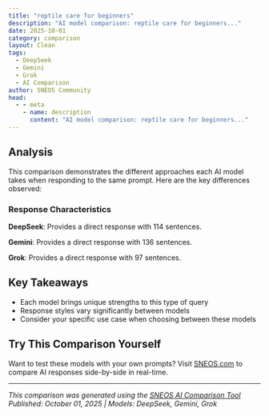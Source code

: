 ```yaml
---
title: "reptile care for beginners"
description: "AI model comparison: reptile care for beginners..."
date: 2025-10-01
category: comparison
layout: Clean
tags:
  - DeepSeek
  - Gemini
  - Grok
  - AI Comparison
author: SNEOS Community
head:
  - - meta
    - name: description
      content: "AI model comparison: reptile care for beginners..."
---
```


<ChatComparison
  title="reptile care for beginners"
  prompt="reptile care for beginners"
  :responses='{
    "DeepSeek": "Of course! Welcome to the wonderful world of herpetology! Choosing a reptile as a pet is an exciting step, but it\u0027s crucial to start with the right knowledge to ensure a long, healthy life for your new companion.\n\nThis guide will cover the fundamentals of reptile care for a beginner.\n\n### The Golden Rule of Reptile Care\n\n**You are recreating a tiny piece of the wild in a box.** Your primary job is to replicate their natural environment as closely as possible. This is done by controlling the **Husbandry Big 4**:\n\n1.  **Heat**\n2.  **Humidity**\n3.  **Lighting**\n4.  **Space (Enclosure)**\n\nGet these four things right, and you\u0027re 90% of the way to being a great reptile owner.\n\n---\n\n### Step 1: Choose the RIGHT Beginner Reptile\n\nThis is the most important decision you will make. Avoid the impulse buy! Do your research *before* you even look at an animal.\n\n**Top 5 Recommended Beginner Reptiles:**\n\n1.  **Leopard Gecko**\n    *   **Why they\u0027re great:** Docile, small, easy to handle, and have simple dietary needs (insects only).\n    *   **Care Level:** Very Easy.\n    *   **Key Need:** A simple under-tank heater (UTH) for belly heat. They do not require special UVB lighting if supplemented correctly, but it is still recommended.\n\n2.  **Crested Gecko**\n    *   **Why they\u0027re great:** Can live in a tall, planted terrarium, which is beautiful to look at. Their diet is primarily a pre-mixed powdered diet you mix with water.\n    *   **Care Level:** Very Easy.\n    *   **Key Need:** A tall enclosure with plenty of branches and foliage to climb and hide in. Moderate to high humidity.\n\n3.  **Corn Snake**\n    *   **Why they\u0027re great:** Arguably the best beginner snake. Docile, reluctant to bite, and a voracious eater. They come in countless beautiful colors (morphs).\n    *   **Care Level:** Easy.\n    *   **Key Need:** A secure enclosure with a locking lid\u2014they are escape artists!\n\n4.  **Ball Python**\n    *   **Why they\u0027re great:** Incredibly docile and known for their \u0022balling up\u0022 defense mechanism. They are slow-moving and easy to handle.\n    *   **Care Level:** Easy to Intermediate.\n    *   **Key Need:** Consistent humidity (60-70%) and a perfect thermal gradient can be tricky for first-timers. Some can be picky eaters.\n\n5.  **Bearded Dragon**\n    *   **Why they\u0027re great:** Personable, active during the day, and often seem to enjoy human interaction.\n    *   **Care Level:** Intermediate.\n    *   **Key Need:** They require a large enclosure, intense heat, and **specific, mandatory UVB lighting** to survive. Their diet is a mix of insects and vegetables.\n\n**Reptiles to AVOID as a Beginner:**\n*   Green Iguanas (large, aggressive, complex care)\n*   Chameleons (stress easily, very specific and delicate care)\n*   Red-Eared Sliders (get huge, live for decades, messy)\n*   Any wild-caught animal\n\n---\n\n### Step 2: Master the Husbandry Big 4\n\n#### 1. Heat\nReptiles are ectotherms; they rely on external heat to regulate their body temperature.\n*   **Thermal Gradient:** This is non-negotiable. The enclosure must have a **hot side** and a **cool side**. This allows the reptile to move between temperatures to digest, become active, or cool down.\n*   **Heat Sources:** Under-tank heaters (UTH), ceramic heat emitters (CHE), or halogen bulbs. Avoid \u0022hot rocks\u0022 as they can cause severe burns.\n*   **Control:** **Always use a thermostat** with any heat source. This is a safety device that prevents it from overheating and burning your pet or causing a fire.\n\n#### 2. Humidity\nThe required humidity level is species-specific.\n*   **Low Humidity:** Leopard Geckos, Bearded Dragons (30-40%).\n*   **High Humidity:** Crested Geckos, Ball Pythons (60-80%).\n*   **How to Measure:** Use a digital hygrometer (avoid analog dials, they are often inaccurate).\n*   **How to Adjust:** Mist the enclosure with a spray bottle, add a larger water bowl, or use a humidifier for high humidity. Increase ventilation for low humidity.\n\n#### 3. Lighting\nThis is more than just a light bulb for you to see your pet.\n*   **UVA:** Promotes natural behaviors like feeding and breeding.\n*   **UVB:** **Critical for many species.** It allows them to synthesize Vitamin D3, which is necessary to absorb calcium. Without it, they develop Metabolic Bone Disease (MBD), a painful and fatal condition.\n*   **Rule of Thumb:** Most diurnal (day-active) reptiles like Bearded Dragons **require** UVB lighting. Nocturnal species like Leopard Geckos can survive without it if properly supplemented, but it is still beneficial. **Research your specific species!**\n\n#### 4. Space (Enclosure)\nStart with an enclosure that will fit your reptile as an adult. \u0022Growing with your pet\u0022 often means stressful and costly upgrades.\n*   **Size:** Bigger is almost always better, as long as it\u0027s well-furnished.\n*   **Security:** Lids must be secure and lockable.\n*   **Furnishings:**\n    *   **Hides:** At least two\u2014one on the warm side, one on the cool side. Feeling secure reduces stress.\n    *   **Substrate:** This is the flooring. For beginners, **avoid loose substrates like sand, mulch, or bark** until you are very experienced, as they can cause impaction if ingested. Start with paper towel, reptile carpet, or tile for easy cleaning and safety.\n    *   **Climbing/Basking:** Branches, rocks, and vines.\n\n---\n\n### Step 3: Feeding and Hydration\n\n*   **Diet:** Is your reptile an herbivore, carnivore, or insectivore? Research their specific diet.\n    *   **Insects:** Must be \u0022gut-loaded\u0022 (fed nutritious food) before being fed to your reptile.\n    *   **Supplements:** Dust insects or food with **Calcium (with D3 if no UVB, without D3 if with UVB)** and a multivitamin powder. The schedule varies by species.\n*   **Water:** Always provide a clean, fresh bowl of water. Some species, like Crested Geckos, will drink water droplets from leaves after misting.\n\n---\n\n### Step 4: Health and Handling\n\n*   **Quarantine:** When you first bring your reptile home, leave it completely alone for at least one week. No handling, just change water and feed. This allows it to de-stress and acclimate.\n*   **Handling:** Move slowly and confidently. Never grab from above (like a predator). Scoop from below. Support their body fully. Keep handling sessions short (5-15 minutes) at first.\n*   **Signs of a Healthy Reptile:**\n    *   Clear, bright eyes\n    *   Active and alert\n    *   Eats regularly\n    *   Firm, well-formed droppings\n    *   Sheds its skin in complete pieces\n*   **Signs of Illness (Time for a Vet!):**\n    *   Lethargy or weakness\n    *   Loss of appetite for multiple feedings\n    *   Wheezing, mucus around the nose or mouth (Respiratory Infection)\n    *   Swollen joints or soft, rubbery jaw (Metabolic Bone Disease)\n    *   Incomplete sheds (dysecdysis), especially if skin is stuck around toes or eyes\n\n### Final Pro-Tips for Beginners\n\n1.  **The Setup Cost \u003E The Animal Cost.** The reptile itself is often the cheapest part. The enclosure, heater, thermostat, lighting, and decor will be several hundred dollars. Be prepared.\n2.  **Find a Vet *Before* You Need One.** Locate an exotics vet in your area that sees reptiles. Don\u0027t wait for an emergency.\n3.  **Trusted Sources:** Use reputable care guides from sites like **Reptifiles.com**, forums, and books. Avoid pet store advice unless you can verify it.\n4.  **Patience is Everything.** Reptiles operate on their own schedule. They may not eat, come out, or want to be handled when you do. Be patient and respect their nature.\n\nReptiles are incredibly rewarding pets that can live for many years. By starting with an appropriate species and dedicating yourself to proper care, you\u0027ll be set up for a fantastic experience. Welcome to the hobby",
    "Gemini": "Okay, let\u0027s dive into reptile care!  It can be a rewarding experience, but it\u0027s essential to do your research and be prepared. This guide will cover the basics, but **remember that this is a general overview. Specific needs vary greatly between species. Thorough research on your *chosen* reptile species is crucial before acquiring it.**\n\n**I.  Before You Get a Reptile: Planning is Key**\n\n*   **Choose the Right Species:** This is the MOST important step.\n    *   **Beginner-Friendly Options:**  Some reptiles are generally considered easier for beginners due to their hardiness and simpler care requirements.  Examples include:\n        *   **Leopard Geckos:** Relatively easy to handle, insectivores, don\u0027t need extremely high humidity, and are generally docile.\n        *   **Crested Geckos:** Arboreal (live in trees), fruit and insect diet, tolerate handling well, moderate humidity requirements.\n        *   **Bearded Dragons:** Docile and interactive, diurnal (active during the day), need a larger enclosure, require a varied diet of insects and vegetables.\n        *   **Corn Snakes:** Docile, relatively small, eat mice, and have simple temperature and humidity needs.\n    *   **Avoid Difficult Species:**  Many reptiles have specialized needs or are more challenging to care for. Avoid these as a beginner:\n        *   Chameleons (very specific humidity and lighting)\n        *   Green Iguanas (grow very large and need specialized care)\n        *   Snapping Turtles (aggressive and require large aquatic setups)\n        *   Boas and Pythons (can get very large and require experience)\n\n*   **Research, Research, Research:**  Don\u0027t rely solely on pet store advice. Use reliable sources like:\n    *   **Species-Specific Care Sheets:** Search \u0022[Reptile Species Name] care sheet\u0022 online.  Look for information from reputable breeders, reptile rescues, or universities.\n    *   **Reptile Forums and Communities:**  Engage with experienced keepers online.  (e.g., Reddit\u0027s r/reptiles, or species-specific forums).\n    *   **Books:**  Many excellent books are available on reptile care.\n    *   **Veterinarians:** Find a veterinarian experienced with reptiles in your area *before* you get your reptile. You\u0027ll need them for check-ups and emergencies.\n\n*   **Cost Considerations:** Reptile ownership can be expensive.\n    *   **Initial Setup:** Enclosure, heating, lighting, substrate, hides, water bowls, food dishes.\n    *   **Ongoing Costs:** Food, substrate replacement, supplements, electricity for heating and lighting, vet care.\n    *   **Unexpected Costs:** Emergency vet visits can be expensive.\n\n*   **Commitment:** Reptiles can live for many years (some species for decades).  Be sure you\u0027re prepared for a long-term commitment.\n\n**II.  Setting Up the Enclosure (Terrarium/Vivarium)**\n\n*   **Enclosure Size:**  Bigger is generally better. Research the *adult* size of your chosen species and provide an enclosure that allows for comfortable movement.  Enclosures that are too small are a common source of stress.\n    *   **Material:** Glass terrariums are common and allow for good visibility.  Plastic tubs can be a more affordable option, especially for snakes.\n    *   **Secure Lid:**  Reptiles are escape artists!  Make sure the lid is secure and locking if necessary.\n\n*   **Substrate:**  The material that lines the bottom of the enclosure.  Choose a substrate appropriate for your species\u0027 needs.\n    *   **Considerations:**  Humidity, digging behavior, impaction risk (if ingested).\n    *   **Examples:**\n        *   **Leopard Geckos:** Paper towels (easy to clean), reptile carpet, bioactive substrate (soil mixture with live plants and cleanup crew). Avoid sand, as it can cause impaction.\n        *   **Bearded Dragons:** Reptile carpet, tile, paper towels.  Avoid sand or loose substrates for young dragons.\n        *   **Corn Snakes:** Aspen shavings, paper towels.\n    *   **Bioactive Substrates:** These substrates contain live beneficial bacteria and invertebrates (like isopods and springtails) that break down waste and maintain a healthy environment. Requires more research and management.\n\n*   **Heating:** Reptiles are ectothermic (cold-blooded) and rely on external heat sources to regulate their body temperature.\n    *   **Heat Source Options:**\n        *   **Heat Lamps (Basking Bulbs):** Provide focused heat for basking. Use a ceramic heat emitter (CHE) for nighttime heat, as it doesn\u0027t emit light.\n        *   **Under-Tank Heaters (UTHs):**  Heat from below.  Must be used with a thermostat to prevent burns.\n    *   **Temperature Gradient:**  Provide a temperature gradient within the enclosure, with a warm basking spot and a cooler end.  This allows the reptile to regulate its body temperature by moving between warm and cool areas.\n    *   **Thermostat:**  Essential to regulate the temperature and prevent overheating.\n    *   **Thermometers:**  Use multiple thermometers to monitor temperatures in different areas of the enclosure.\n\n*   **Lighting:**\n    *   **UVB Lighting:**  Essential for many reptiles, especially diurnal species like Bearded Dragons. UVB light allows them to synthesize vitamin D3, which is necessary for calcium absorption and bone health.\n        *   **UVB Bulbs:**  Choose a UVB bulb specifically designed for reptiles.  Replace bulbs regularly (every 6-12 months), even if they still emit light, as the UVB output degrades over time.\n        *   **Placement:**  The UVB bulb should be placed within the correct distance from the basking spot, as recommended by the manufacturer.  It should not be blocked by glass or plastic.\n    *   **Visible Light:**  Provides a natural day/night cycle.  A simple daylight bulb can be used.\n\n*   **Humidity:**  Maintaining the correct humidity is crucial for shedding and overall health.\n    *   **Hygrometer:**  Use a hygrometer to monitor the humidity level.\n    *   **Humidity Control:**\n        *   **Misting:**  Spray the enclosure with water to increase humidity.\n        *   **Water Bowl:**  A larger water bowl will increase humidity.\n        *   **Humid Hide:**  A hide filled with moist substrate (like sphagnum moss) can provide a humid microclimate.\n\n*   **Hides:**  Provide multiple hides in different areas of the enclosure.  Hides give reptiles a sense of security and reduce stress.\n\n*   **Water Bowl:**  Provide a clean water bowl at all times.  The water bowl should be shallow enough for the reptile to easily access and should be cleaned and refilled daily.\n\n*   **Decor:**  Add branches, rocks, plants (live or artificial), and other decorations to enrich the environment.  Make sure decorations are secure and won\u0027t fall on the reptile.\n\n**III.  Feeding**\n\n*   **Diet:**  The diet will vary depending on the species.\n    *   **Insectivores:**  Eat insects (crickets, mealworms, dubia roaches, etc.).\n    *   **Carnivores:** Eat whole prey (mice, rats).\n    *   **Herbivores:** Eat vegetables and greens.\n    *   **Omnivores:** Eat a combination of insects, vegetables, and fruits.\n    *   **Gut-Loading:**  Feed insects a nutritious diet before feeding them to your reptile.\n    *   **Supplementation:**  Dust insects with calcium and vitamin D3 supplements.\n*   **Feeding Schedule:**  The frequency of feeding will depend on the species and age of the reptile.\n*   **Handling Food:**  Use tongs to offer food, especially to snakes.\n\n**IV.  Handling**\n\n*   **Start Slowly:**  Allow your reptile to acclimate to its new environment for a few days before attempting to handle it.\n*   **Gentle Approach:**  Approach the reptile slowly and gently.  Avoid sudden movements.\n*   **Support the Body:**  When handling, support the reptile\u0027s body.\n*   **Wash Your Hands:**  Wash your hands before and after handling reptiles.\n*   **Supervision:**  Supervise children when they are handling reptiles.\n*   **Respect Boundaries:**  If the reptile is showing signs of stress (e.g., hissing, biting, trying to escape), put it back in its enclosure and try again later.\n*   **Never handle after feeding.**\n\n**V.  Health and Hygiene**\n\n*   **Quarantine:**  If you are introducing a new reptile to an existing collection, quarantine it for at least 30-60 days to prevent the spread of disease.\n*   **Cleaning:**  Clean the enclosure regularly.  Remove feces and uneaten food daily.  Replace the substrate as needed.  Disinfect the enclosure periodically.\n*   **Shedding:**  Reptiles shed their skin.  Provide a humid environment to help them shed properly.\n*   **Common Health Problems:**\n    *   **Metabolic Bone Disease (MBD):**  Caused by a lack of calcium and vitamin D3.\n    *   **Respiratory Infections:**  Caused by poor ventilation or low humidity.\n    *   **Parasites:**  Can be internal or external.\n    *   **Impaction:**  Caused by ingesting indigestible materials (e.g., sand).\n*   **Veterinary Care:**  Find a veterinarian experienced with reptiles in your area.  Schedule regular check-ups.  Contact your veterinarian if you notice any signs of illness.\n\n**VI.  Important Considerations**\n\n*   **Legality:** Check your local and state laws regarding reptile ownership. Some species may be restricted or require permits.\n*   **Salmonella:** Reptiles can carry Salmonella bacteria, which can be harmful to humans. Wash your hands thoroughly after handling reptiles or anything in their enclosure.\n*   **Never release a pet reptile into the wild.** It can be harmful to the environment and to native species.\n\n**VII.  Troubleshooting**\n\n*   **Not Eating:**  Stress, incorrect temperature, or illness can cause a reptile to stop eating.\n*   **Difficulty Shedding:**  Low humidity is the most common cause of shedding problems.\n*   **Lethargy:**  Can be a sign of illness or incorrect temperature.\n*   **Abnormal Feces:**  Can be a sign of parasites or other health problems.\n\n**Key Takeaways:**\n\n*   **Research your chosen species thoroughly.**\n*   **Provide the correct temperature, humidity, and lighting.**\n*   **Offer a balanced and nutritious diet.**\n*   **Clean the enclosure regularly.**\n*   **Monitor your reptile\u0027s health and behavior.**\n*   **Find a qualified reptile veterinarian.**\n\nReptile keeping can be a wonderful hobby.  Enjoy your scaly friend! Remember to consult with experienced keepers and veterinary professionals as needed. Good luck!\n",
    "Grok": "Caring for a reptile as a beginner can be rewarding, but it requires research and dedication since reptiles have specific needs that differ from other pets like dogs or cats. This guide will cover the basics of reptile care to help you get started. Remember, different species have unique requirements, so always research the specific needs of the reptile you plan to adopt.\n\n---\n\n### 1. Research Before Choosing a Reptile\nBefore bringing a reptile home, understand the species you\u2019re interested in. Some reptiles are more beginner-friendly than others. Popular beginner reptiles include:\n- **Leopard Gecko**: Small, easy to handle, doesn\u2019t require complex lighting or humidity.\n- **Bearded Dragon**: Hardy, friendly, and active during the day.\n- **Corn Snake**: Docile, low-maintenance, and doesn\u2019t grow too large.\n- **Crested Gecko**: Low-maintenance, doesn\u2019t need special lighting, good for small spaces.\n\nAvoid species like iguanas, monitors, or venomous snakes as they require advanced care, space, or can be dangerous.\n\n**Questions to Ask:**\n- How big will it grow, and what size enclosure will it need?\n- What is its lifespan (many live 10-20\u002B years)?\n- What are its dietary, temperature, and humidity needs?\n- Is it nocturnal or diurnal (active at night or day)?\n- Does it require a lot of handling or socialization?\n\n---\n\n### 2. Set Up the Right Habitat\nReptiles are ectothermic (cold-blooded), meaning they rely on their environment to regulate body temperature. Their habitat must mimic their natural conditions.\n\n#### Enclosure\n- **Size**: Depends on the species. For example, a leopard gecko needs a 10-20 gallon tank, while a bearded dragon may need 40-75 gallons as an adult.\n- **Type**: Glass tanks, plastic tubs, or custom enclosures can work. Ensure good ventilation and secure lids.\n- **Substrate**: Use a safe substrate (floor covering) like reptile carpet, paper towels, or coconut fiber. Avoid sand for most beginners as it can cause impaction if ingested.\n\n#### Temperature\n- Reptiles need a temperature gradient with a warm side (basking area) and a cool side to thermoregulate.\n- Use a heat source like an under-tank heater, heat lamp, or ceramic heat emitter.\n- Monitor temperature with a reliable thermometer (digital is best).\n  - Example: Bearded dragons need a basking spot of 95-110\u00B0F (35-43\u00B0C) and a cool side of 75-85\u00B0F (24-29\u00B0C).\n- Avoid hot rocks as they can cause burns.\n\n#### Lighting\n- Many reptiles need UVB lighting to synthesize vitamin D3 and prevent metabolic bone disease (MBD).\n- Use a UVB bulb (5.0 or 10.0 depending on species) and replace it every 6-12 months as UVB output diminishes.\n- Provide a day/night cycle (12-14 hours of light, 10-12 hours of dark) using a timer.\n\n#### Humidity\n- Some reptiles, like tropical geckos, need high humidity (60-80%), while desert species like bearded dragons need lower humidity (30-40%).\n- Use a hygrometer to measure humidity.\n- Maintain humidity with misting, a water bowl, or a humidifier. Ensure good ventilation to prevent mold.\n\n#### Hides and Decor\n- Provide hiding spots (caves, logs) on both warm and cool sides for security.\n- Add branches, rocks, or plants (live or fake) for climbing and enrichment. Ensure they are stable to avoid injury.\n\n---\n\n### 3. Feeding and Nutrition\nReptiles have varied diets depending on whether they are herbivores, carnivores, or omnivores.\n- **Herbivores** (e.g., tortoises): Eat leafy greens, vegetables, and occasional fruits. Avoid iceberg lettuce as it lacks nutrients.\n- **Carnivores** (e.g., snakes): Eat rodents, insects, or fish. Pre-killed/frozen-thawed prey is safer than live for snakes.\n- **Omnivores** (e.g., bearded dragons): Eat a mix of insects (crickets, dubia roaches) and vegetables.\n- **Supplements**: Dust insects or food with calcium powder (with or without D3) and multivitamins as per species needs to prevent deficiencies.\n\n**Feeding Tips:**\n- Feed appropriate portion sizes and frequency (e.g., juvenile bearded dragons eat daily, adults eat every 2-3 days).\n- Provide fresh, clean water in a shallow dish daily. Some reptiles soak in water, so ensure it\u2019s safe and shallow.\n- Remove uneaten food to prevent spoilage or pests.\n\n---\n\n### 4. Handling and Interaction\n- **Start Slow**: Let your reptile settle into its new home for a few days or weeks before handling.\n- **Be Gentle**: Support their body (don\u2019t grab by the tail\u2014some lizards can drop their tail as a defense mechanism).\n- **Wash Hands**: Always wash your hands before and after handling to prevent spreading germs (reptiles can carry salmonella).\n- **Limit Stress**: Don\u2019t handle them too often or for too long, especially if they seem stressed (hissing, puffing up, hiding).\n\n---\n\n### 5. Health and Hygiene\nReptiles hide illness well, so monitor for signs of problems:\n- Lack of appetite\n- Lethargy\n- Weight loss\n- Abnormal shedding (dysecdysis)\n- Discharge from eyes, nose, or mouth\n- Swollen limbs (a sign of metabolic bone disease)\n\n**Vet Care**:\n- Find a reptile-experienced veterinarian (not all vets treat reptiles).\n- Schedule a check-up when you first get your pet and annually thereafter.\n- Quarantine new reptiles for 30-60 days if you have other pets to prevent disease spread.\n\n**Cleaning**:\n- Spot-clean the enclosure daily (remove waste, uneaten food).\n- Deep clean the tank every 1-2 months with reptile-safe disinfectants. Rinse thoroughly.\n- Avoid using toxic chemicals or soaps.\n\n---\n\n### 6. Commitment and Legal Considerations\n- **Lifespan**: Many reptiles live decades. Be prepared for a long-term commitment.\n- **Cost**: Initial setup (tank, lights, heat) can cost $100-500\u002B, with ongoing costs for food, vet care, and supplies.\n- **Legality**: Check local laws\u2014some reptiles (like certain snakes or turtles) may be illegal to own or require permits.\n\n---\n\n### 7. Common Mistakes to Avoid\n- **Wrong Temperatures**: Too hot or cold can cause stress or death.\n- **No UVB**: Lack of UVB lighting leads to health issues like MBD.\n- **Overfeeding/Underfeeding**: Follow species-specific guidelines.\n- **Poor Hygiene**: Dirty enclosures lead to bacterial or fungal infections.\n- **Impulse Buying**: Don\u2019t buy a reptile without researching first\u2014many are abandoned due to unexpected care needs.\n\n---\n\n### 8. Learning Resources\n- **Books**: \u201CThe Leopard Gecko Manual\u201D or \u201CBearded Dragon Manual\u201D by Philippe de Vosjoli.\n- **Websites**: ReptiFiles.com, ReptileForum.com, or species-specific care sheets.\n- **Communities**: Join online forums or local reptile groups for advice and support.\n- **Veterinarians**: Consult a reptile vet for personalized guidance.\n\n---\n\nReptile care is a learning process, and mistakes can happen. Start with a beginner-friendly species, provide a proper environment, and stay observant of their behavior. With time, you\u2019ll become attuned to their needs and enjoy a unique bond with your scaly companion! If you have a specific reptile in mind, let me know, and I can tailor the advice further."
  }'
  published-date="17:17"
/>

## Analysis

This comparison demonstrates the different approaches each AI model takes when responding to the same prompt. Here are the key differences observed:

### Response Characteristics

**DeepSeek**: Provides a direct response with 114 sentences. 

**Gemini**: Provides a direct response with 136 sentences. 

**Grok**: Provides a direct response with 97 sentences. 

## Key Takeaways

- Each model brings unique strengths to this type of query
- Response styles vary significantly between models
- Consider your specific use case when choosing between these models

## Try This Comparison Yourself

Want to test these models with your own prompts? Visit [SNEOS.com](https://sneos.com) to compare AI responses side-by-side in real-time.

---

*This comparison was generated using the [SNEOS AI Comparison Tool](https://sneos.com)*
*Published: October 01, 2025 | Models: DeepSeek, Gemini, Grok*
